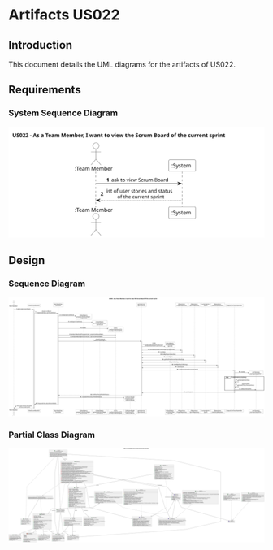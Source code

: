# Artifacts US022

## Introduction
This document details the UML diagrams for the artifacts of US022.

## Requirements
### System Sequence Diagram
![System Sequence Diagram](system_sequence_diagram/us022-ssd.svg)

## Design
### Sequence Diagram
![Sequence Diagram](sequence_diagram/us022-sd.svg)

### Partial Class Diagram
![Class Diagram](class_diagram/us022-cd.svg)
